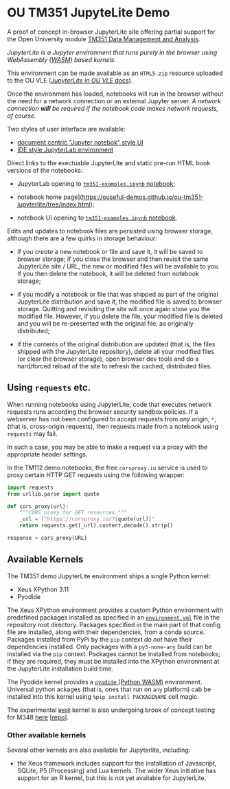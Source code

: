 # OU TM351 JupyteLite Demo

A proof of concept in-browser JupyterLite site offering partial support for the Open University module [TM351 Data Management and Analysis](http://www.open.ac.uk/courses/modules/tm351).

*JupyterLite is a Jupyter environment that runs purely in the browser using WebAssembly ([WASM]( https://en.wikipedia.org/wiki/WebAssembly)) based kernels.*

This environment can be made available as an `HTML5.zip` resource uploaded to the OU VLE ([*JupyterLite in OU VLE* docs](https://opencomputinglab.github.io/jupyterlite_in_moodle_vle/)).

Once the environment has loaded, notebooks will run in the browser without the need for a network connection or an external Jupyter server. *A network connection __will__ be required if the notebook code makes network requests, of course.*

Two styles of user interface are available:

- [document centric "Jupyter notebok" style UI](https://ouseful-demos.github.io/jupyterlite-tm112-demo)
- [IDE style JupyterLab environment](https://ouseful-demos.github.io/jupyterlite-tm112-demo/lab)

Direct links to the exectuable JupyterLite and static pre-run HTML book versions of the notebooks:

-  JupyterLab opening to [`tm351-examples.ipynb` notebook](https://ouseful-demos.github.io/ou-tm351-jupyterlite/lab/index.html?path=tm351_examples.ipynb);

- notebook home page](https://ouseful-demos.github.io/ou-tm351-jupyterlite/tree/index.html);

- notebook UI opening to  [`tm351-examples.ipynb` notebook](https://ouseful-demos.github.io/ou-tm351-jupyterlite/tree/index.html?path=tm351_examples.ipynb).

Edits and updates to notebook files are persisted using browser storage, although there are a few quirks in storage behaviour:

- if you *create* a new notebook or file and save it, it will be saved to browser storage; if you close the browser and then revisit the same JupyterLite site / URL, the new or modified files will be available to you. If you then delete the notebook, it will be deleted from notebook storage;

- if you modify a notebook or file that was shipped as part of the original JupyterLite distribution and save it, the modified file is saved to browser storage. Quitting and revisiting the site will once again show you the modified file. However, if you delete the file, your modified file is deleted and you will be re-presented with the original file, as originally distributed;

- if the contents of the original distribution are updated (that is, the files shipped with the JupyterLite repository), delete all your modified files (or clear the browser storage), open browser dev tools and do a hard/forced reload of the site to refresh the cached, distributed files.

## Using `requests` etc.

When running notebooks using JupyterLite, code that executes network requests runs according the browser security sandbox policies. If a webserver has not been configured to accept requests from *any* origin, `*`,(that is, cross-origin requests), then requests made from a notebook using `requests` may fail.

In such a case, you may be able to make a request via a proxy with the appropriate header settings.

In the TM112 demo notebooks, the free `corsproxy.io` service is used to proxy certain HTTP GET requests using the following wrapper:

```python
import requests
from urllib.parse import quote

def cors_proxy(url):
    """CORS proxy for GET resources."""
    _url = f"https://corsproxy.io/?{quote(url)}"
    return requests.get(_url).content.decode().strip()

response = cors_proxy(URL)
```

## Available Kernels

The TM351 demo JupyterLite environment ships a single Python kernel:

- Xeus XPython 3.11
- Pyodide

The Xeus XPython environment provides a custom Python environment with predefined packages installed as specified in an [`environment.yml`](https://github.com/ouseful-demos/jupyterlite-tm112-demo/blob/main/environment.yml) file in the repository root directory. Packages specified in the main part of that config file are installed, along with their dependencies, from a conda source. Packages installed from PyPi by the `pip` context *do not* have their dependencies installed. Only packages with a `py3-none-any` build can be installed via the `pip` context. Packages cannot be installed from notebooks; if they are required, they must be installed into the XPython environment at the JupyterLite installation build time.

The Pyodide kernel provides a [`pyodide` (Python WASM)](https://pyodide.org/en/stable/) environment. Universal python ackages (that is, ones that run on `any` platform) cab be installed into this kernel using `%pip install PACKAGENAME` cell magic.

The experimental [`WebR`](https://github.com/r-wasm/jupyterlite-webr-kernel) kernel is also undergoing brook of concept testing for M348 [here](https://ouseful-demos.github.io/jupyterlite-m348-demo/) [[repo](https://github.com/ouseful-demos/jupyterlite-m348-demo)].


### Other available kernels

Several other kernels are also available for Jupyterlite, including:

- the Xeus framework includes support for the installation of Javascript, SQLite, P5 (Processing) and Lua kernels. The wider Xeus initiative has support for an R kernel, but this is not yet available for JupyterLite.
